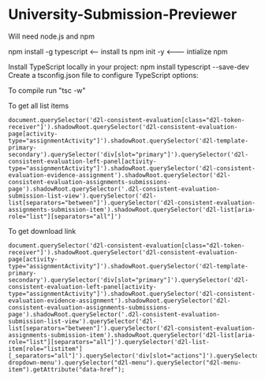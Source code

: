 # University-Submission-Previewer
Will need node.js and npm

npm install -g typescript <-- install ts
npm init -y <--- intialize npm 


Install TypeScript locally in your project: npm install typescript --save-dev
Create a tsconfig.json file to configure TypeScript options:

To compile run "tsc -w"

To get all list items
```
document.querySelector('d2l-consistent-evaluation[class="d2l-token-receiver"]').shadowRoot.querySelector('d2l-consistent-evaluation-page[activity-type="assignmentActivity"]').shadowRoot.querySelector('d2l-template-primary-secondary').querySelector('div[slot="primary"]').querySelector('d2l-consistent-evaluation-left-panel[activity-type="assignmentActivity"]').shadowRoot.querySelector('d2l-consistent-evaluation-evidence-assignment').shadowRoot.querySelector('d2l-consistent-evaluation-assignments-submissions-page').shadowRoot.querySelector('.d2l-consistent-evaluation-submission-list-view').querySelector('d2l-list[separators="between"]').querySelector('d2l-consistent-evaluation-assignments-submission-item').shadowRoot.querySelector('d2l-list[aria-role="list"][separators="all"]')
```

To get download link
```
document.querySelector('d2l-consistent-evaluation[class="d2l-token-receiver"]').shadowRoot.querySelector('d2l-consistent-evaluation-page[activity-type="assignmentActivity"]').shadowRoot.querySelector('d2l-template-primary-secondary').querySelector('div[slot="primary"]').querySelector('d2l-consistent-evaluation-left-panel[activity-type="assignmentActivity"]').shadowRoot.querySelector('d2l-consistent-evaluation-evidence-assignment').shadowRoot.querySelector('d2l-consistent-evaluation-assignments-submissions-page').shadowRoot.querySelector('.d2l-consistent-evaluation-submission-list-view').querySelector('d2l-list[separators="between"]').querySelector('d2l-consistent-evaluation-assignments-submission-item').shadowRoot.querySelector('d2l-list[aria-role="list"][separators="all"]').querySelector('d2l-list-item[role="listitem"][_separators="all"]').querySelector('div[slot="actions"]').querySelector('d2l-dropdown-menu').querySelector("d2l-menu").querySelector("d2l-menu-item").getAttribute("data-href");
```